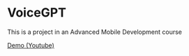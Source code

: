 # VoiceGPT
This is a project in an Advanced Mobile Development course

[Demo (Youtube)](https://www.youtube.com/watch?v=ENQaQeIGcMo)
